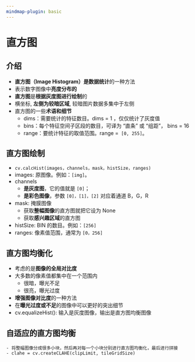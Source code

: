 ```yaml
---
mindmap-plugin: basic
---
```

# 直方图
## 介绍
- **直方图（Image Histogram）**是**数据统计**的一种方法
- 表示数字图像中**亮度分布的**
- **直方图**是**根据灰度图进行绘制**的
- 横坐标,  **左侧为较暗区域**,  较暗图片数据多集中于左侧
-  直方图的一些**术语和细节**
	- dims：需要统计的特征数目。dims = 1 ，仅仅统计了灰度值
	- bins：每个特征空间子区段的数目，可译为 “直条” 或 “组距”， bins = 16
	- range：要统计特征的取值范围。range =` [0, 255]`。
 
## 直方图绘制
- `cv.calcHist(images，channels，mask，histSize，ranges)`
- images: 原图像。例如：`[img]`。
- channels
	- **是灰度图**，它的值就是 `[0]`；
	- **是彩色图像**，参数 `[0]，[1]，[2]` 对应着通道 B，G，R
- mask: 掩膜图像
	- 获取**整幅图像**的直方图就把它设为 None　　
	- 获取**感兴趣区域**的直方图
- histSize: BIN 的数目。例如：`[256]`
- ranges: 像素值范围，通常为 `[0，256]`

## 直方图均衡化
- 考虑的是**图像的全局对比度**
- 大多数的像素值都集中在一个范围内
	- 很暗，曝光不足
	- 很亮，曝光过度
- **增强图像对比度**的一种方法
- 在**曝光过度或不足**的图像中可以更好的突出细节
- cv.equalizeHist(): 输入是灰度图像，输出是直方图均衡图像
## 自适应的直方图均衡
	- 将整幅图像分成很多小块，然后再对每一个小块分别进行直方图均衡化，最后进行拼接
	- clahe = cv.createCLAHE(clipLimit, tileGridSize)